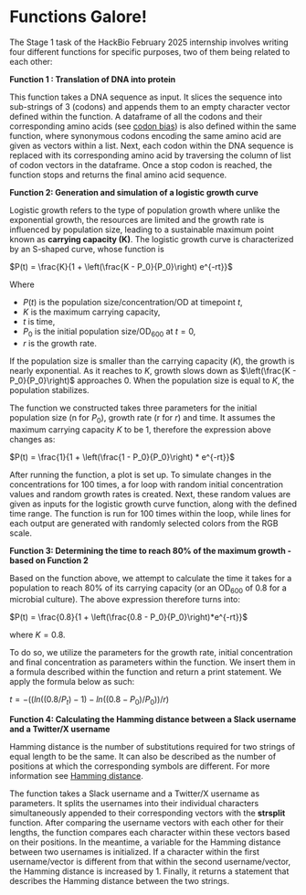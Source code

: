 # Functions Galore! 
The Stage 1 task of the HackBio February 2025 internship involves writing four different functions for specific purposes, two of them being related to each other:


**Function 1 : Translation of DNA into protein**
  
This function takes a DNA sequence as input. It slices the sequence into sub-strings of 3 (codons) and appends them to an empty character vector defined within the function. A dataframe of all the codons and their corresponding amino acids (see [codon bias](https://en.wikipedia.org/wiki/Codon_usage_bias)) is also defined within the same function, where synonymous codons encoding the same amino acid are given as vectors within a list. Next, each codon within the DNA sequence is replaced with its corresponding amino acid by traversing the column of list of codon vectors in the dataframe. Once a stop codon is reached, the function stops and returns the final amino acid sequence.



**Function 2: Generation and simulation of a logistic growth curve**

Logistic growth refers to the type of population growth where unlike the exponential growth, the resources are limited and the growth rate is influenced by population size, leading to a sustainable maximum point known as **carrying capacity (K)**. The logistic growth curve is characterized by an S-shaped curve, whose function is

$P(t) = \frac{K}{1 + \left(\frac{K - P_0}{P_0}\right) e^{-rt}}$

Where 

* $P(t)$ is the population size/concentration/OD at timepoint $t$,
* $K$ is the maximum carrying capacity,
* $t$ is time,
* $P_0$ is the initial population size/OD<sub>600</sub> at $t=0$,
* $r$ is the growth rate.

If the population size is smaller than the carrying capacity ($K$), the growth is nearly exponential. As it reaches to $K$, growth slows down as        $\left(\frac{K - P_0}{P_0}\right)$ approaches 0. When the population size is equal to $K$, the population stabilizes.

The function we constructed takes three parameters for the initial population size (n for $P_0$), growth rate (r for $r$) and time. It assumes the maximum carrying capacity $K$ to be 1, therefore the expression above changes as: 

$P(t) = \frac{1}{1 + \left(\frac{1 - P_0}{P_0}\right) * e^{-rt}}$

After running the function, a plot is set up. To simulate changes in the concentrations for 100 times, a for loop with random initial concentration values and random growth rates is created. Next, these random values are given as inputs for the logistic growth curve function, along with the defined time range. The function is run for 100 times within the loop, while lines for each output are generated with randomly selected colors from the RGB scale.

**Function 3: Determining the time to reach 80% of the maximum growth - based on Function 2**

Based on the function above, we attempt to calculate the time it takes for a population to reach 80% of its carrying capacity (or an OD<sub>600</sub> of 0.8 for a microbial culture). The above expression therefore turns into:

$P(t) = \frac{0.8}{1 + \left(\frac{0.8 - P_0}{P_0}\right)*e^{-rt}}$

where $K = 0.8$.

To do so, we utilize the parameters for the growth rate, initial concentration and final concentration as parameters within the function. We insert them in a formula described within the function and return a print statement. We apply the formula below as such: 

$t= -((ln((0.8/P_t)-1)-ln((0.8-P_0)/P_0))/r)$


**Function 4: Calculating the Hamming distance between a Slack username and a Twitter/X username**

Hamming distance is the number of substitutions required for two strings of equal length to be the same. It can also be described as the number of positions at which the corresponding symbols are different. For more information see [Hamming distance](https://en.wikipedia.org/wiki/Hamming_distance). 

The function takes a Slack username and a Twitter/X username as parameters. It splits the usernames into their individual characters simultaneously appended to their corresponding vectors with the **strsplit** function. After comparing the username vectors with each other for their lengths, the function compares each character within these vectors based on their positions. In the meantime, a variable for the Hamming distance between two usernames is initialized. If a character within the first username/vector is different from that within the second username/vector, the Hamming distance is increased by 1. Finally, it returns a statement that describes the Hamming distance between the two strings. 






